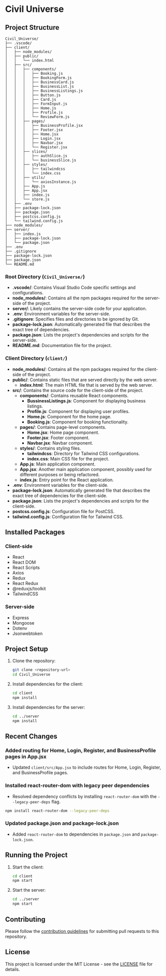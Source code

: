 # Civil Universe

## Project Structure

```
Civil_Universe/
├── .vscode/
├── client/
│   ├── node_modules/
│   ├── public/
│   │   └── index.html
│   ├── src/
│   │   ├── components/
│   │   │   ├── Booking.js
│   │   │   ├── BookingForm.js
│   │   │   ├── BusinessCard.js
│   │   │   ├── BusinessList.js
│   │   │   ├── BusinessListings.js
│   │   │   ├── Button.js
│   │   │   ├── Card.js
│   │   │   ├── FormInput.js
│   │   │   ├── Home.js
│   │   │   ├── Profile.js
│   │   │   └── ReviewForm.js
│   │   ├── pages/
│   │   │   ├── BusinessProfile.jsx
│   │   │   ├── Footer.jsx
│   │   │   ├── Home.jsx
│   │   │   ├── Login.jsx
│   │   │   ├── Navbar.jsx
│   │   │   └── Register.jsx
│   │   ├── slices/
│   │   │   ├── authSlice.js
│   │   │   └── businessSlice.js
│   │   ├── styles/
│   │   │   ├── tailwindcss
│   │   │   └── index.css
│   │   ├── utils/
│   │   │   └── axiosInstance.js
│   │   ├── App.js
│   │   ├── App.jsx
│   │   ├── index.js
│   │   └── store.js
│   ├── .env
│   ├── package-lock.json
│   ├── package.json
│   ├── postcss.config.js
│   └── tailwind.config.js
├── node_modules/
├── server/
│   ├── index.js
│   ├── package-lock.json
│   └── package.json
├── .env
├── .gitignore
├── package-lock.json
├── package.json
└── README.md

```

### Root Directory (`Civil_Universe/`)

- **.vscode/**: Contains Visual Studio Code specific settings and configurations.
- **node_modules/**: Contains all the npm packages required for the server-side of the project.
- **server/**: Likely contains the server-side code for your application.
- **.env**: Environment variables for the server-side.
- **.gitignore**: Specifies files and directories to be ignored by Git.
- **package-lock.json**: Automatically generated file that describes the exact tree of dependencies.
- **package.json**: Lists the project's dependencies and scripts for the server-side.
- **README.md**: Documentation file for the project.

### Client Directory (`client/`)

- **node_modules/**: Contains all the npm packages required for the client-side of the project.
- **public/**: Contains static files that are served directly by the web server.
  - **index.html**: The main HTML file that is served by the web server.
- **src/**: Contains the source code for the client-side of the project.
  - **components/**: Contains reusable React components.
    - **BussinessListings.js**: Component for displaying business listings.
    - **Profile.js**: Component for displaying user profiles.
    - **Home.js**: Component for the home page.
    - **Booking.js**: Component for booking functionality.
  - **pages/**: Contains page-level components.
    - **Home.jsx**: Home page component.
    - **Footer.jsx**: Footer component.
    - **Navbar.jsx**: Navbar component.
  - **styles/**: Contains styling files.
    - **tailwindcss**: Directory for Tailwind CSS configurations.
    - **index.css**: Main CSS file for the project.
  - **App.js**: Main application component.
  - **App.jsx**: Another main application component, possibly used for different purposes or being refactored.
  - **index.js**: Entry point for the React application.
- **.env**: Environment variables for the client-side.
- **package-lock.json**: Automatically generated file that describes the exact tree of dependencies for the client-side.
- **package.json**: Lists the project's dependencies and scripts for the client-side.
- **postcss.config.js**: Configuration file for PostCSS.
- **tailwind.config.js**: Configuration file for Tailwind CSS.

## Installed Packages

### Client-side

- React
- React DOM
- React Scripts
- Axios
- Redux
- React Redux
- @reduxjs/toolkit
- TailwindCSS

### Server-side

- Express
- Mongoose
- Dotenv
- Jsonwebtoken

## Project Setup

1. Clone the repository:
   ```sh
   git clone <repository-url>
   cd Civil_Universe
   ```

2. Install dependencies for the client:
   ```sh
   cd client
   npm install
   ```

3. Install dependencies for the server:
   ```sh
   cd ../server
   npm install
   ```

## Recent Changes

### Added routing for Home, Login, Register, and BusinessProfile pages in App.jsx
- Updated `client/src/App.jsx` to include routes for Home, Login, Register, and BusinessProfile pages.

### Installed react-router-dom with legacy peer dependencies
- Resolved dependency conflicts by installing `react-router-dom` with the `--legacy-peer-deps` flag.

```sh
npm install react-router-dom --legacy-peer-deps
```

### Updated package.json and package-lock.json
- Added `react-router-dom` to dependencies in `package.json` and `package-lock.json`.

## Running the Project

1. Start the client:
   ```sh
   cd client
   npm start
   ```

2. Start the server:
   ```sh
   cd ../server
   npm start
   ```

## Contributing

Please follow the [contribution guidelines](CONTRIBUTING.md) for submitting pull requests to this repository.

## License

This project is licensed under the MIT License - see the [LICENSE](LICENSE) file for details.
